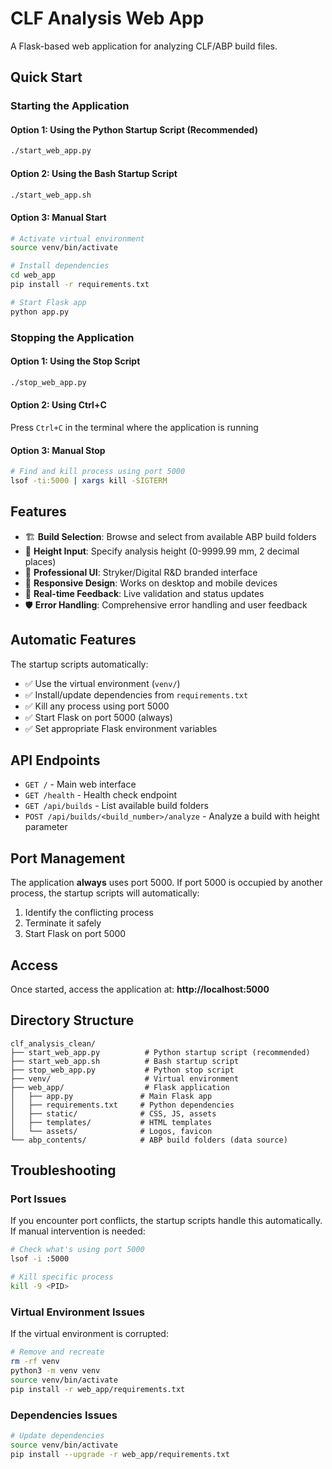 # CLF Analysis Web App

A Flask-based web application for analyzing CLF/ABP build files.

## Quick Start

### Starting the Application

#### Option 1: Using the Python Startup Script (Recommended)

```bash
./start_web_app.py
```

#### Option 2: Using the Bash Startup Script

```bash
./start_web_app.sh
```

#### Option 3: Manual Start

```bash
# Activate virtual environment
source venv/bin/activate

# Install dependencies
cd web_app
pip install -r requirements.txt

# Start Flask app
python app.py
```

### Stopping the Application

#### Option 1: Using the Stop Script

```bash
./stop_web_app.py
```

#### Option 2: Using Ctrl+C
Press `Ctrl+C` in the terminal where the application is running

#### Option 3: Manual Stop

```bash
# Find and kill process using port 5000
lsof -ti:5000 | xargs kill -SIGTERM
```

## Features

- 🏗️ **Build Selection**: Browse and select from available ABP build folders
- 📏 **Height Input**: Specify analysis height (0-9999.99 mm, 2 decimal places)
- 🎨 **Professional UI**: Stryker/Digital R&D branded interface
- 📱 **Responsive Design**: Works on desktop and mobile devices
- 🔄 **Real-time Feedback**: Live validation and status updates
- 🛡️ **Error Handling**: Comprehensive error handling and user feedback

## Automatic Features

The startup scripts automatically:

- ✅ Use the virtual environment (`venv/`)
- ✅ Install/update dependencies from `requirements.txt`
- ✅ Kill any process using port 5000
- ✅ Start Flask on port 5000 (always)
- ✅ Set appropriate Flask environment variables

## API Endpoints

- `GET /` - Main web interface
- `GET /health` - Health check endpoint
- `GET /api/builds` - List available build folders
- `POST /api/builds/<build_number>/analyze` - Analyze a build with height parameter

## Port Management

The application **always** uses port 5000. If port 5000 is occupied by another process, the startup scripts will automatically:

1. Identify the conflicting process
2. Terminate it safely
3. Start Flask on port 5000

## Access

Once started, access the application at:
**http://localhost:5000**

## Directory Structure

```
clf_analysis_clean/
├── start_web_app.py          # Python startup script (recommended)
├── start_web_app.sh          # Bash startup script
├── stop_web_app.py           # Python stop script
├── venv/                     # Virtual environment
├── web_app/                  # Flask application
│   ├── app.py               # Main Flask app
│   ├── requirements.txt     # Python dependencies
│   ├── static/              # CSS, JS, assets
│   ├── templates/           # HTML templates
│   └── assets/              # Logos, favicon
└── abp_contents/            # ABP build folders (data source)
```

## Troubleshooting

### Port Issues

If you encounter port conflicts, the startup scripts handle this automatically. If manual intervention is needed:

```bash
# Check what's using port 5000
lsof -i :5000

# Kill specific process
kill -9 <PID>
```

### Virtual Environment Issues

If the virtual environment is corrupted:

```bash
# Remove and recreate
rm -rf venv
python3 -m venv venv
source venv/bin/activate
pip install -r web_app/requirements.txt
```

### Dependencies Issues

```bash
# Update dependencies
source venv/bin/activate
pip install --upgrade -r web_app/requirements.txt
```
